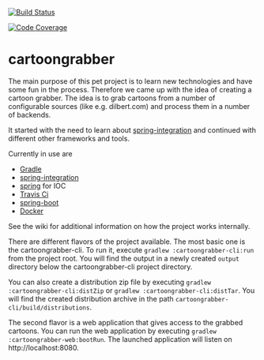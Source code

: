 [![Build Status](https://travis-ci.org/philippkrauss/cartoongrabber.svg?branch=master)](https://travis-ci.org/philippkrauss/cartoongrabber)

[![Code Coverage](https://img.shields.io/codecov/c/github/philippkrauss/cartoongrabber/master.svg)](https://codecov.io/github/philippkrauss/cartoongrabber?branch=master)

# cartoongrabber
The main purpose of this pet project is to learn new technologies and have some fun 
in the process. Therefore we came up with the idea of creating a cartoon grabber. The
idea is to grab cartoons from a number of configurable sources (like e.g. dilbert.com)
and process them in a number of backends.

It started with the need to learn about [spring-integration](https://projects.spring.io/spring-integration)
and continued with different other frameworks and tools.

Currently in use are
* [Gradle](https://gradle.org/)
* [spring-integration](https://projects.spring.io/spring-integration)
* [spring](https://projects.spring.io/spring-framework/) for IOC
* [Travis Ci](https://travis-ci.org/)
* [spring-boot](https://projects.spring.io/spring-boot/)
* [Docker](https://www.docker.com/)

See the wiki for additional information on how the project works internally.

There are different flavors of the project available. The most basic one is the 
cartoongrabber-cli. To run it, execute `gradlew :cartoongrabber-cli:run` from the 
project root. You will find the output in a newly created `output` directory below
the cartoongrabber-cli project directory.

You can also create a distribution zip file by executing 
`gradlew :cartoongrabber-cli:distZip` or `gradlew :cartoongrabber-cli:distTar`. You
will find the created distribution archive in the path 
`cartoongrabber-cli/build/distributions`.

The second flavor is a web application that gives access to the grabbed cartoons. You
can run the web application by executing `gradlew :cartoongrabber-web:bootRun`. The 
launched application will listen on http://localhost:8080. 